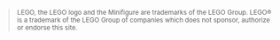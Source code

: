 



> <small>LEGO, the LEGO logo and the Minifigure are trademarks of the LEGO Group. LEGO® is a trademark of the LEGO Group of companies which does not sponsor, authorize or endorse this site.</small>
